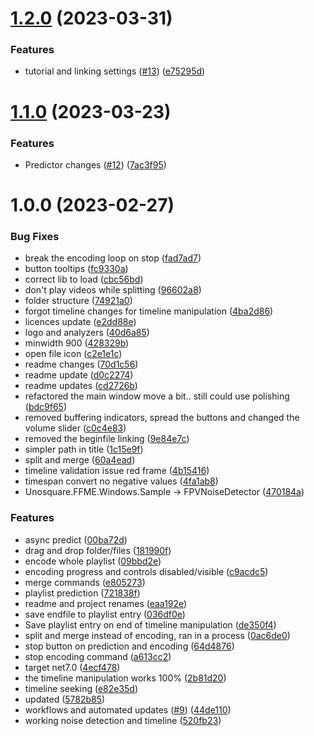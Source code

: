 # [1.2.0](https://github.com/mkorzunowicz/fpvnoisedetector/compare/1.1.0...1.2.0) (2023-03-31)


### Features

* tutorial and linking settings ([#13](https://github.com/mkorzunowicz/fpvnoisedetector/issues/13)) ([e75295d](https://github.com/mkorzunowicz/fpvnoisedetector/commit/e75295dc6dc62fb7dd5d7a7425d2ff70c041ebe3))

# [1.1.0](https://github.com/mkorzunowicz/fpvnoisedetector/compare/1.0.0...1.1.0) (2023-03-23)


### Features

* Predictor changes ([#12](https://github.com/mkorzunowicz/fpvnoisedetector/issues/12)) ([7ac3f95](https://github.com/mkorzunowicz/fpvnoisedetector/commit/7ac3f95b4ddc2f6304faabc3759dba98dc1fa2aa))

# 1.0.0 (2023-02-27)


### Bug Fixes

* break the encoding loop on stop ([fad7ad7](https://github.com/mkorzunowicz/fpvnoisedetector/commit/fad7ad7dfc6103617265915d89f5e51bca340ee2))
* button tooltips ([fc9330a](https://github.com/mkorzunowicz/fpvnoisedetector/commit/fc9330a45f662009153ed90933df0d37b4c95d85))
* correct lib to load ([cbc56bd](https://github.com/mkorzunowicz/fpvnoisedetector/commit/cbc56bd6dbf489992f115610e69e9a394106a3d4))
* don't play videos while splitting ([96602a8](https://github.com/mkorzunowicz/fpvnoisedetector/commit/96602a8915a30dc5df65f53342f1ff15dfd85b91))
* folder structure ([74921a0](https://github.com/mkorzunowicz/fpvnoisedetector/commit/74921a08c74254d9114d6a89acac991d206a1085))
* forgot timeline changes for timeline manipulation ([4ba2d86](https://github.com/mkorzunowicz/fpvnoisedetector/commit/4ba2d8686ee0c523da3d32e6d87601641c12cbd4))
* licences update ([e2dd88e](https://github.com/mkorzunowicz/fpvnoisedetector/commit/e2dd88efcc68a1079fd67c97fe944c402e602d60))
* logo and analyzers ([40d6a85](https://github.com/mkorzunowicz/fpvnoisedetector/commit/40d6a855b55bd1da942c735662ce970a58443f8c))
* minwidth 900 ([428329b](https://github.com/mkorzunowicz/fpvnoisedetector/commit/428329b61a27598a0a86d2e3e5f78ad05907b1ad))
* open file icon ([c2e1e1c](https://github.com/mkorzunowicz/fpvnoisedetector/commit/c2e1e1c8eb9a915babf6880a9311cfa0e3cf949d))
* readme changes ([70d1c56](https://github.com/mkorzunowicz/fpvnoisedetector/commit/70d1c569563115218c250022f1c86a06aa836a37))
* readme update ([d0c2274](https://github.com/mkorzunowicz/fpvnoisedetector/commit/d0c22742e39d9c2a89dbdf24e729cb893c3dc409))
* readme updates ([cd2726b](https://github.com/mkorzunowicz/fpvnoisedetector/commit/cd2726b48ba1bf21c90269cd9716a2c32122308b))
* refactored the main window move a bit.. still could use polishing ([bdc9f65](https://github.com/mkorzunowicz/fpvnoisedetector/commit/bdc9f653b7bd94334649051eca97e006cab2e783))
* removed buffering indicators, spread the buttons and changed the volume slider ([c0c4e83](https://github.com/mkorzunowicz/fpvnoisedetector/commit/c0c4e83eecd6416177cbf6cc65668d778f822bf6))
* removed the beginfile linking ([9e84e7c](https://github.com/mkorzunowicz/fpvnoisedetector/commit/9e84e7c36f8caeaf5dac54837695af29f244847f))
* simpler path in title ([1c15e9f](https://github.com/mkorzunowicz/fpvnoisedetector/commit/1c15e9f2e2e490248a4959bd7a5c535aa99e3a5d))
* split and merge ([60a4ead](https://github.com/mkorzunowicz/fpvnoisedetector/commit/60a4ead9768d36c5991e71ec475dcc0c5d04b972))
* timeline validation issue red frame ([4b15416](https://github.com/mkorzunowicz/fpvnoisedetector/commit/4b15416d0593d9e4529e8282c7a0cf41ee369025))
* timespan convert no negative values ([4fa1ab8](https://github.com/mkorzunowicz/fpvnoisedetector/commit/4fa1ab846758e6dee4507a3569ccff57f2469610))
* Unosquare.FFME.Windows.Sample -> FPVNoiseDetector ([470184a](https://github.com/mkorzunowicz/fpvnoisedetector/commit/470184ab32bce8836b340ff32e810f5edf0ecf80))


### Features

* async predict ([00ba72d](https://github.com/mkorzunowicz/fpvnoisedetector/commit/00ba72dac12fb866fd331079d2b40d2e1082e9fa))
* drag and drop folder/files ([181990f](https://github.com/mkorzunowicz/fpvnoisedetector/commit/181990f47749e1dcfc2c7bccd99906029ca41aa1))
* encode whole playlist ([09bbd2e](https://github.com/mkorzunowicz/fpvnoisedetector/commit/09bbd2e44f32742613f96855f5aa674365970fa5))
* encoding progress and controls disabled/visible ([c9acdc5](https://github.com/mkorzunowicz/fpvnoisedetector/commit/c9acdc5103f238c3b76914b4c601dbaf401b62a2))
* merge commands ([e805273](https://github.com/mkorzunowicz/fpvnoisedetector/commit/e805273165e9b909397be7259c4c1155fc1384ac))
* playlist prediction ([721838f](https://github.com/mkorzunowicz/fpvnoisedetector/commit/721838fa533768a7c0b0cf15cf31d500c2997cfa))
* readme and project renames ([eaa192e](https://github.com/mkorzunowicz/fpvnoisedetector/commit/eaa192e353817c068bcc54872b1a9bcdb243e3f3))
* save endfile to playlist entry ([036df0e](https://github.com/mkorzunowicz/fpvnoisedetector/commit/036df0e0631b19fae3c7c2f2ac9d1411ba3a448d))
* Save playlist entry on end of timeline manipulation ([de350f4](https://github.com/mkorzunowicz/fpvnoisedetector/commit/de350f47d60d9e3670b4643ba4d49e3558b70c44))
* split and merge instead of encoding, ran in a process ([0ac6de0](https://github.com/mkorzunowicz/fpvnoisedetector/commit/0ac6de0c14d4e89a74e6895b9284ac1e82ae69f7))
* stop button on prediction and encoding ([64d4876](https://github.com/mkorzunowicz/fpvnoisedetector/commit/64d4876756071c618e307b250f9c5e95a68e042a))
* stop encoding command ([a613cc2](https://github.com/mkorzunowicz/fpvnoisedetector/commit/a613cc26782169e19d9721f680171920745fafc6))
* target net7.0 ([4ecf478](https://github.com/mkorzunowicz/fpvnoisedetector/commit/4ecf4786edcebcd1edf573cfbc6ab2e6bfebaca4))
* the timeline manipulation works 100% ([2b81d20](https://github.com/mkorzunowicz/fpvnoisedetector/commit/2b81d2092561e4f7e8ac969a4d1c3bd7a8125d6e))
* timeline seeking ([e82e35d](https://github.com/mkorzunowicz/fpvnoisedetector/commit/e82e35d03828d39305fb902f420ce6581bf09454))
* updated ([5782b85](https://github.com/mkorzunowicz/fpvnoisedetector/commit/5782b85445f7cb30ddc866384a3e98d9a72f0118))
* workflows and automated updates ([#9](https://github.com/mkorzunowicz/fpvnoisedetector/issues/9)) ([44de110](https://github.com/mkorzunowicz/fpvnoisedetector/commit/44de1108b6c0f12d651e525ee1940c756b4182a5))
* working noise detection and timeline ([520fb23](https://github.com/mkorzunowicz/fpvnoisedetector/commit/520fb237ff1feff9c995e86c64fe9a2d33e6869d))

